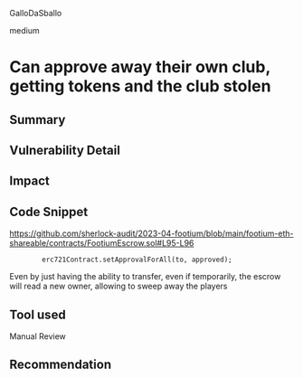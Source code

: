 GalloDaSballo

medium

# Can approve away their own club, getting tokens and the club stolen

## Summary

## Vulnerability Detail

## Impact

## Code Snippet

https://github.com/sherlock-audit/2023-04-footium/blob/main/footium-eth-shareable/contracts/FootiumEscrow.sol#L95-L96

```solidity
        erc721Contract.setApprovalForAll(to, approved);

```

Even by just having the ability to transfer, even if temporarily, the escrow will read a new owner, allowing to sweep away the players

## Tool used

Manual Review

## Recommendation
